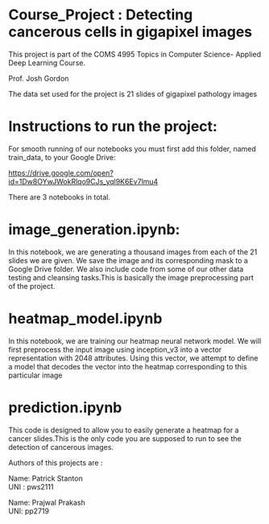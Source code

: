 # Course_Project : Detecting cancerous cells in gigapixel images
This project is part of the COMS 4995 Topics in Computer Science- Applied Deep Learning Course.

Prof. Josh Gordon 

The data set used for the project is 21 slides of gigapixel pathology images 

# Instructions to run the project: </br>
For smooth running of our notebooks you must first add this folder, named train_data, to your Google Drive:

https://drive.google.com/open?id=1Dw8OYwJWokRlqo9CJs_yql9K6Ev7lmu4

There are 3 notebooks in total. 

# image_generation.ipynb:
In this notebook, we are generating a thousand images from each of the 21 slides we are given. We save the image and its corresponding mask to a Google Drive folder. We also include code from some of our other data testing and cleansing tasks.This is basically the image preprocessing part of the project. 

# heatmap_model.ipynb
In this notebook, we are training our heatmap neural network model. We will first preprocess the input image using inception_v3 into a vector representation with 2048 attributes. Using this vector, we attempt to define a model that decodes the vector into the heatmap corresponding to this particular image

# prediction.ipynb
This code is designed to allow you to easily generate a heatmap for a cancer slides.This is the only code you are supposed to run to see the detection of cancerous images. 

Authors of this projects are :

Name: Patrick Stanton                
UNI : pws2111

Name: Prajwal Prakash </br>
UNI: pp2719
